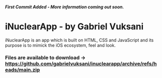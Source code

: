 ##### First Commit Added - More information coming out soon. 
# iNuclearApp - by Gabriel Vuksani
iNuclearApp is an app which is built on HTML, CSS and JavaScript and its purpose is to mimick the iOS ecosystem, feel and look. 
### Files are available to download -> https://github.com/gabrielvuksani/inuclearapp/archive/refs/heads/main.zip
